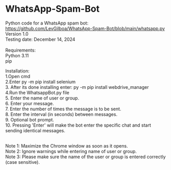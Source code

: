 # WhatsApp-Spam-Bot
Python code for a WhatsApp spam bot: https://github.com/LevGilboa/WhatsApp-Spam-Bot/blob/main/whatsapp.py <br/>
Version 1.0 <br/>
Testing date: December 14, 2024 <br/> <br/>
Requirements:<br/>
Python 3.11<br/>
pip<br/>

Installation:<br/>
1.Open cmd<br/>
2.Enter py -m pip install selenium<br/>
3. After its done installing enter: py -m pip install webdrive_manager<br/>
4.Run the WhatsappBot.py file<br/>
5. Enter the name of user or group.<br/>
6. Enter your message.<br/>
7. Enter the number of times the message is to be sent.<br/>
8. Enter the interval (in seconds) between messages.<br/>
9. Optional bot prompt.<br/>
10. Pressing 'Enter' will make the bot enter the specific chat and start sending identical messages.<br/><br/>

Note 1: Maximize the Chrome window as soon as it opens.<br/>
Note 2: Ignore warnings while entering name of user or group.<br/>
Note 3: Please make sure the name of the user or group is entered correctly (case sensitive). <br/><br/>
